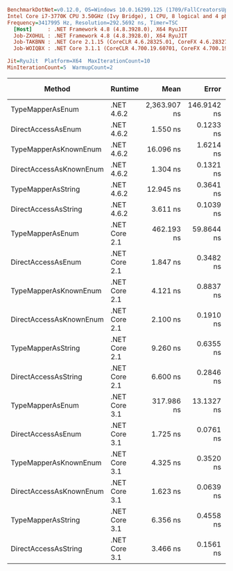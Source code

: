 ``` ini

BenchmarkDotNet=v0.12.0, OS=Windows 10.0.16299.125 (1709/FallCreatorsUpdate/Redstone3)
Intel Core i7-3770K CPU 3.50GHz (Ivy Bridge), 1 CPU, 8 logical and 4 physical cores
Frequency=3417995 Hz, Resolution=292.5692 ns, Timer=TSC
  [Host]     : .NET Framework 4.8 (4.8.3928.0), X64 RyuJIT
  Job-ZXOHUL : .NET Framework 4.8 (4.8.3928.0), X64 RyuJIT
  Job-TAKBNN : .NET Core 2.1.15 (CoreCLR 4.6.28325.01, CoreFX 4.6.28327.02), X64 RyuJIT
  Job-WOIQBX : .NET Core 3.1.1 (CoreCLR 4.700.19.60701, CoreFX 4.700.19.60801), X64 RyuJIT

Jit=RyuJit  Platform=X64  MaxIterationCount=10  
MinIterationCount=5  WarmupCount=2  

```
|                  Method |       Runtime |         Mean |       Error |     StdDev |    Ratio | RatioSD |  Gen 0 | Gen 1 | Gen 2 | Allocated |
|------------------------ |-------------- |-------------:|------------:|-----------:|---------:|--------:|-------:|------:|------:|----------:|
|        TypeMapperAsEnum |    .NET 4.6.2 | 2,363.907 ns | 146.9142 ns | 97.1746 ns | 1,528.09 |   90.48 | 0.0534 |     - |     - |     225 B |
|      DirectAccessAsEnum |    .NET 4.6.2 |     1.550 ns |   0.1233 ns |  0.0816 ns |     1.00 |    0.00 |      - |     - |     - |         - |
|   TypeMapperAsKnownEnum |    .NET 4.6.2 |    16.096 ns |   1.6214 ns |  1.0725 ns |    10.39 |    0.60 |      - |     - |     - |         - |
| DirectAccessAsKnownEnum |    .NET 4.6.2 |     1.304 ns |   0.1321 ns |  0.0874 ns |     0.84 |    0.04 |      - |     - |     - |         - |
|      TypeMapperAsString |    .NET 4.6.2 |    12.945 ns |   0.3641 ns |  0.2408 ns |     8.37 |    0.47 |      - |     - |     - |         - |
|    DirectAccessAsString |    .NET 4.6.2 |     3.611 ns |   0.1039 ns |  0.0687 ns |     2.33 |    0.10 |      - |     - |     - |         - |
|        TypeMapperAsEnum | .NET Core 2.1 |   462.193 ns |  59.8644 ns | 39.5966 ns |   299.47 |   36.41 | 0.0114 |     - |     - |      48 B |
|      DirectAccessAsEnum | .NET Core 2.1 |     1.847 ns |   0.3482 ns |  0.2303 ns |     1.19 |    0.14 |      - |     - |     - |         - |
|   TypeMapperAsKnownEnum | .NET Core 2.1 |     4.121 ns |   0.8837 ns |  0.5845 ns |     2.66 |    0.33 |      - |     - |     - |         - |
| DirectAccessAsKnownEnum | .NET Core 2.1 |     2.100 ns |   0.1910 ns |  0.1263 ns |     1.36 |    0.13 |      - |     - |     - |         - |
|      TypeMapperAsString | .NET Core 2.1 |     9.260 ns |   0.6355 ns |  0.4204 ns |     5.98 |    0.32 |      - |     - |     - |         - |
|    DirectAccessAsString | .NET Core 2.1 |     6.600 ns |   0.2846 ns |  0.1883 ns |     4.27 |    0.23 |      - |     - |     - |         - |
|        TypeMapperAsEnum | .NET Core 3.1 |   317.986 ns |  13.1327 ns |  8.6865 ns |   205.80 |   14.93 | 0.0114 |     - |     - |      48 B |
|      DirectAccessAsEnum | .NET Core 3.1 |     1.725 ns |   0.0761 ns |  0.0338 ns |     1.11 |    0.06 |      - |     - |     - |         - |
|   TypeMapperAsKnownEnum | .NET Core 3.1 |     4.325 ns |   0.3520 ns |  0.2328 ns |     2.79 |    0.14 |      - |     - |     - |         - |
| DirectAccessAsKnownEnum | .NET Core 3.1 |     1.623 ns |   0.0639 ns |  0.0334 ns |     1.05 |    0.06 |      - |     - |     - |         - |
|      TypeMapperAsString | .NET Core 3.1 |     6.356 ns |   0.4558 ns |  0.3015 ns |     4.11 |    0.34 |      - |     - |     - |         - |
|    DirectAccessAsString | .NET Core 3.1 |     3.466 ns |   0.1561 ns |  0.0929 ns |     2.24 |    0.16 |      - |     - |     - |         - |
